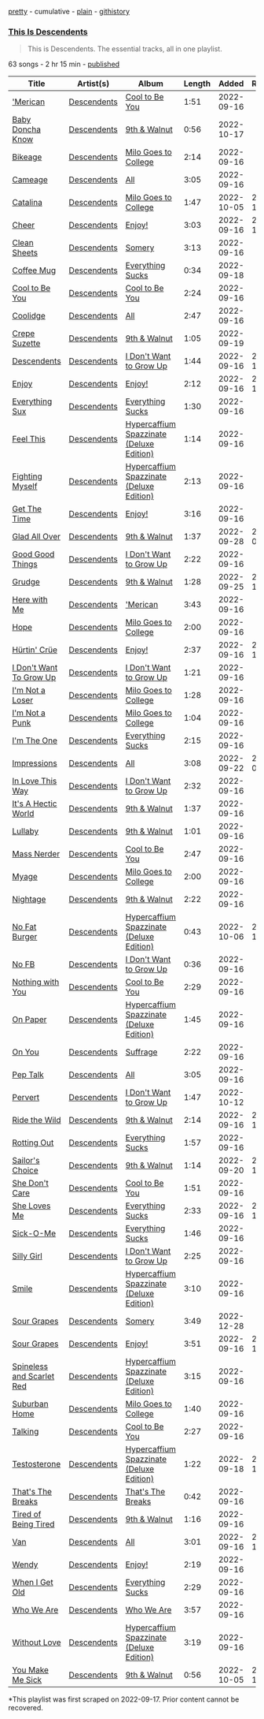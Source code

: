 [pretty](/playlists/pretty/37i9dQZF1DZ06evO0VULZP.md) - cumulative - [plain](/playlists/plain/37i9dQZF1DZ06evO0VULZP) - [githistory](https://github.githistory.xyz/mackorone/spotify-playlist-archive/blob/main/playlists/plain/37i9dQZF1DZ06evO0VULZP)

### [This Is Descendents](https://open.spotify.com/playlist/37i9dQZF1DZ06evO0VULZP)

> This is Descendents\. The essential tracks, all in one playlist.

63 songs - 2 hr 15 min - [published](https://open.spotify.com/playlist/71DPVD0UJs9jy7z6tEeoxz)

| Title | Artist(s) | Album | Length | Added | Removed |
|---|---|---|---|---|---|
| ['Merican](https://open.spotify.com/track/2BY2O9OybmxpND0DqNgx97) | [Descendents](https://open.spotify.com/artist/1FGH4Bh7g9W6V4fUcKZWp5) | [Cool to Be You](https://open.spotify.com/album/52RKlgHaL9hv8VjlVa3YkB) | 1:51 | 2022-09-16 |  |
| [Baby Doncha Know](https://open.spotify.com/track/1JlWpNVAhJ3bh6ofyW5gjU) | [Descendents](https://open.spotify.com/artist/1FGH4Bh7g9W6V4fUcKZWp5) | [9th & Walnut](https://open.spotify.com/album/2nWhDLqVYsmlsiw1K2PkFs) | 0:56 | 2022-10-17 |  |
| [Bikeage](https://open.spotify.com/track/3H7lUDRaFAXi5hcEzd2GsU) | [Descendents](https://open.spotify.com/artist/1FGH4Bh7g9W6V4fUcKZWp5) | [Milo Goes to College](https://open.spotify.com/album/7ap2sARnQnkhfbUxYIEcu8) | 2:14 | 2022-09-16 |  |
| [Cameage](https://open.spotify.com/track/12CAbupLzhGDIfUUxObG3x) | [Descendents](https://open.spotify.com/artist/1FGH4Bh7g9W6V4fUcKZWp5) | [All](https://open.spotify.com/album/02ZwlIiMwnSolCumjuSQ8U) | 3:05 | 2022-09-16 |  |
| [Catalina](https://open.spotify.com/track/7fvcx0cXsc7FZhViJAtRxg) | [Descendents](https://open.spotify.com/artist/1FGH4Bh7g9W6V4fUcKZWp5) | [Milo Goes to College](https://open.spotify.com/album/7ap2sARnQnkhfbUxYIEcu8) | 1:47 | 2022-10-05 | 2022-10-13 |
| [Cheer](https://open.spotify.com/track/2vuY4aYI49AY6pXB12ivBu) | [Descendents](https://open.spotify.com/artist/1FGH4Bh7g9W6V4fUcKZWp5) | [Enjoy!](https://open.spotify.com/album/2Yltds9OVHc9cd020ojrWg) | 3:03 | 2022-09-16 | 2022-12-29 |
| [Clean Sheets](https://open.spotify.com/track/3pCc0a00cKo9o1qCsNDgiP) | [Descendents](https://open.spotify.com/artist/1FGH4Bh7g9W6V4fUcKZWp5) | [Somery](https://open.spotify.com/album/3aZ0LWZrvkSMJFp8RtLpDe) | 3:13 | 2022-09-16 |  |
| [Coffee Mug](https://open.spotify.com/track/6u52PVls4czt3mp2GnyGxe) | [Descendents](https://open.spotify.com/artist/1FGH4Bh7g9W6V4fUcKZWp5) | [Everything Sucks](https://open.spotify.com/album/2jUjrmnCfEEwvC4H2twuTI) | 0:34 | 2022-09-18 |  |
| [Cool to Be You](https://open.spotify.com/track/1eopOIsxS1lrGkEvGwFe1P) | [Descendents](https://open.spotify.com/artist/1FGH4Bh7g9W6V4fUcKZWp5) | [Cool to Be You](https://open.spotify.com/album/52RKlgHaL9hv8VjlVa3YkB) | 2:24 | 2022-09-16 |  |
| [Coolidge](https://open.spotify.com/track/2albIR3fBkSoAj76RjqGw7) | [Descendents](https://open.spotify.com/artist/1FGH4Bh7g9W6V4fUcKZWp5) | [All](https://open.spotify.com/album/02ZwlIiMwnSolCumjuSQ8U) | 2:47 | 2022-09-16 |  |
| [Crepe Suzette](https://open.spotify.com/track/0ylpeLmX7i15s6IpMpBB8M) | [Descendents](https://open.spotify.com/artist/1FGH4Bh7g9W6V4fUcKZWp5) | [9th & Walnut](https://open.spotify.com/album/2nWhDLqVYsmlsiw1K2PkFs) | 1:05 | 2022-09-19 |  |
| [Descendents](https://open.spotify.com/track/6REkhlp3lPDXlhyaPWRUby) | [Descendents](https://open.spotify.com/artist/1FGH4Bh7g9W6V4fUcKZWp5) | [I Don't Want to Grow Up](https://open.spotify.com/album/5kOp5XHhmMoG2e41VyVQC0) | 1:44 | 2022-09-16 | 2022-10-13 |
| [Enjoy](https://open.spotify.com/track/1z3URfQ4jYzrFmStzUu20i) | [Descendents](https://open.spotify.com/artist/1FGH4Bh7g9W6V4fUcKZWp5) | [Enjoy!](https://open.spotify.com/album/2Yltds9OVHc9cd020ojrWg) | 2:12 | 2022-09-16 | 2022-10-13 |
| [Everything Sux](https://open.spotify.com/track/0LDAMbrDwcMlH94AG9VYwW) | [Descendents](https://open.spotify.com/artist/1FGH4Bh7g9W6V4fUcKZWp5) | [Everything Sucks](https://open.spotify.com/album/2jUjrmnCfEEwvC4H2twuTI) | 1:30 | 2022-09-16 |  |
| [Feel This](https://open.spotify.com/track/2xYTsFE2JcJEZFBYfV2x56) | [Descendents](https://open.spotify.com/artist/1FGH4Bh7g9W6V4fUcKZWp5) | [Hypercaffium Spazzinate \(Deluxe Edition\)](https://open.spotify.com/album/2hGGxQXnZpKXPmQJUgLGXS) | 1:14 | 2022-09-16 |  |
| [Fighting Myself](https://open.spotify.com/track/37lLexBCC4kCIPZFL1unDo) | [Descendents](https://open.spotify.com/artist/1FGH4Bh7g9W6V4fUcKZWp5) | [Hypercaffium Spazzinate \(Deluxe Edition\)](https://open.spotify.com/album/2hGGxQXnZpKXPmQJUgLGXS) | 2:13 | 2022-09-16 |  |
| [Get The Time](https://open.spotify.com/track/2H7W4q8W86r9GzRuTiiuTs) | [Descendents](https://open.spotify.com/artist/1FGH4Bh7g9W6V4fUcKZWp5) | [Enjoy!](https://open.spotify.com/album/2Yltds9OVHc9cd020ojrWg) | 3:16 | 2022-09-16 |  |
| [Glad All Over](https://open.spotify.com/track/0lRhHskS0D5s2T3JV3Mlw3) | [Descendents](https://open.spotify.com/artist/1FGH4Bh7g9W6V4fUcKZWp5) | [9th & Walnut](https://open.spotify.com/album/2nWhDLqVYsmlsiw1K2PkFs) | 1:37 | 2022-09-28 | 2022-09-30 |
| [Good Good Things](https://open.spotify.com/track/7HHle8A6urSZT4RxkDQIiz) | [Descendents](https://open.spotify.com/artist/1FGH4Bh7g9W6V4fUcKZWp5) | [I Don't Want to Grow Up](https://open.spotify.com/album/5kOp5XHhmMoG2e41VyVQC0) | 2:22 | 2022-09-16 |  |
| [Grudge](https://open.spotify.com/track/4YpjGR5zqcDfxAhpAYbnG6) | [Descendents](https://open.spotify.com/artist/1FGH4Bh7g9W6V4fUcKZWp5) | [9th & Walnut](https://open.spotify.com/album/2nWhDLqVYsmlsiw1K2PkFs) | 1:28 | 2022-09-25 | 2022-10-06 |
| [Here with Me](https://open.spotify.com/track/3J0S1JeugumK6iujuCdotl) | [Descendents](https://open.spotify.com/artist/1FGH4Bh7g9W6V4fUcKZWp5) | ['Merican](https://open.spotify.com/album/60eDnZNML7mTE2UadzotYD) | 3:43 | 2022-09-16 |  |
| [Hope](https://open.spotify.com/track/5Jd6yfhjjmDxODdvYTjscz) | [Descendents](https://open.spotify.com/artist/1FGH4Bh7g9W6V4fUcKZWp5) | [Milo Goes to College](https://open.spotify.com/album/7ap2sARnQnkhfbUxYIEcu8) | 2:00 | 2022-09-16 |  |
| [Hürtin' Crüe](https://open.spotify.com/track/0FaXeLoE7VHzwjpkVX8KBx) | [Descendents](https://open.spotify.com/artist/1FGH4Bh7g9W6V4fUcKZWp5) | [Enjoy!](https://open.spotify.com/album/2Yltds9OVHc9cd020ojrWg) | 2:37 | 2022-09-16 | 2022-11-08 |
| [I Don't Want To Grow Up](https://open.spotify.com/track/0eDc197F5458sCXioVf2PJ) | [Descendents](https://open.spotify.com/artist/1FGH4Bh7g9W6V4fUcKZWp5) | [I Don't Want to Grow Up](https://open.spotify.com/album/5kOp5XHhmMoG2e41VyVQC0) | 1:21 | 2022-09-16 |  |
| [I'm Not a Loser](https://open.spotify.com/track/1XFG00rEeHaDIPOQv9LTYs) | [Descendents](https://open.spotify.com/artist/1FGH4Bh7g9W6V4fUcKZWp5) | [Milo Goes to College](https://open.spotify.com/album/7ap2sARnQnkhfbUxYIEcu8) | 1:28 | 2022-09-16 |  |
| [I'm Not a Punk](https://open.spotify.com/track/1VMnHHIyXnIWbkhhMoI9kM) | [Descendents](https://open.spotify.com/artist/1FGH4Bh7g9W6V4fUcKZWp5) | [Milo Goes to College](https://open.spotify.com/album/7ap2sARnQnkhfbUxYIEcu8) | 1:04 | 2022-09-16 |  |
| [I'm The One](https://open.spotify.com/track/5XXiK8GZjjmCHpBpUEm9z5) | [Descendents](https://open.spotify.com/artist/1FGH4Bh7g9W6V4fUcKZWp5) | [Everything Sucks](https://open.spotify.com/album/2jUjrmnCfEEwvC4H2twuTI) | 2:15 | 2022-09-16 |  |
| [Impressions](https://open.spotify.com/track/7L5ZNuxX0DMOqOKibohM0Q) | [Descendents](https://open.spotify.com/artist/1FGH4Bh7g9W6V4fUcKZWp5) | [All](https://open.spotify.com/album/02ZwlIiMwnSolCumjuSQ8U) | 3:08 | 2022-09-22 | 2022-09-30 |
| [In Love This Way](https://open.spotify.com/track/4LlmKr3eGaU3oxnvd84kY4) | [Descendents](https://open.spotify.com/artist/1FGH4Bh7g9W6V4fUcKZWp5) | [I Don't Want to Grow Up](https://open.spotify.com/album/5kOp5XHhmMoG2e41VyVQC0) | 2:32 | 2022-09-16 |  |
| [It's A Hectic World](https://open.spotify.com/track/1wwJvz8aqieLQc8tZvYIX9) | [Descendents](https://open.spotify.com/artist/1FGH4Bh7g9W6V4fUcKZWp5) | [9th & Walnut](https://open.spotify.com/album/2nWhDLqVYsmlsiw1K2PkFs) | 1:37 | 2022-09-16 |  |
| [Lullaby](https://open.spotify.com/track/2E9ttxZB1OpSmdkasZpYND) | [Descendents](https://open.spotify.com/artist/1FGH4Bh7g9W6V4fUcKZWp5) | [9th & Walnut](https://open.spotify.com/album/2nWhDLqVYsmlsiw1K2PkFs) | 1:01 | 2022-09-16 |  |
| [Mass Nerder](https://open.spotify.com/track/7u972MeFIdqkmQodkqbBcx) | [Descendents](https://open.spotify.com/artist/1FGH4Bh7g9W6V4fUcKZWp5) | [Cool to Be You](https://open.spotify.com/album/52RKlgHaL9hv8VjlVa3YkB) | 2:47 | 2022-09-16 |  |
| [Myage](https://open.spotify.com/track/1PcPuR2vNpqNr88Cc2Lw8m) | [Descendents](https://open.spotify.com/artist/1FGH4Bh7g9W6V4fUcKZWp5) | [Milo Goes to College](https://open.spotify.com/album/7ap2sARnQnkhfbUxYIEcu8) | 2:00 | 2022-09-16 |  |
| [Nightage](https://open.spotify.com/track/0gNDfOiFi2HLe2uZerMAB7) | [Descendents](https://open.spotify.com/artist/1FGH4Bh7g9W6V4fUcKZWp5) | [9th & Walnut](https://open.spotify.com/album/2nWhDLqVYsmlsiw1K2PkFs) | 2:22 | 2022-09-16 |  |
| [No Fat Burger](https://open.spotify.com/track/78ziKKuXb6s9jqFnT8L2YT) | [Descendents](https://open.spotify.com/artist/1FGH4Bh7g9W6V4fUcKZWp5) | [Hypercaffium Spazzinate \(Deluxe Edition\)](https://open.spotify.com/album/2hGGxQXnZpKXPmQJUgLGXS) | 0:43 | 2022-10-06 | 2022-10-08 |
| [No FB](https://open.spotify.com/track/7a8u4fFQF8BbYOPLtsWsTg) | [Descendents](https://open.spotify.com/artist/1FGH4Bh7g9W6V4fUcKZWp5) | [I Don't Want to Grow Up](https://open.spotify.com/album/5kOp5XHhmMoG2e41VyVQC0) | 0:36 | 2022-09-16 |  |
| [Nothing with You](https://open.spotify.com/track/55CdJt5NnG07dKs3wrdduv) | [Descendents](https://open.spotify.com/artist/1FGH4Bh7g9W6V4fUcKZWp5) | [Cool to Be You](https://open.spotify.com/album/52RKlgHaL9hv8VjlVa3YkB) | 2:29 | 2022-09-16 |  |
| [On Paper](https://open.spotify.com/track/7FSV9tYkmQ8VmWSKWKFtHw) | [Descendents](https://open.spotify.com/artist/1FGH4Bh7g9W6V4fUcKZWp5) | [Hypercaffium Spazzinate \(Deluxe Edition\)](https://open.spotify.com/album/2hGGxQXnZpKXPmQJUgLGXS) | 1:45 | 2022-09-16 |  |
| [On You](https://open.spotify.com/track/1Gha0zNTNKm25CQJaiCyHN) | [Descendents](https://open.spotify.com/artist/1FGH4Bh7g9W6V4fUcKZWp5) | [Suffrage](https://open.spotify.com/album/3SMJ9cTpoekr5svjB0AcK9) | 2:22 | 2022-09-16 |  |
| [Pep Talk](https://open.spotify.com/track/2dsB4EWZpV3X5jin2pcjhm) | [Descendents](https://open.spotify.com/artist/1FGH4Bh7g9W6V4fUcKZWp5) | [All](https://open.spotify.com/album/02ZwlIiMwnSolCumjuSQ8U) | 3:05 | 2022-09-16 |  |
| [Pervert](https://open.spotify.com/track/5R3w9JrCCcwjkXUbGAmmEr) | [Descendents](https://open.spotify.com/artist/1FGH4Bh7g9W6V4fUcKZWp5) | [I Don't Want to Grow Up](https://open.spotify.com/album/5kOp5XHhmMoG2e41VyVQC0) | 1:47 | 2022-10-12 |  |
| [Ride the Wild](https://open.spotify.com/track/14FjdxiIwPJBJteMrqHBoL) | [Descendents](https://open.spotify.com/artist/1FGH4Bh7g9W6V4fUcKZWp5) | [9th & Walnut](https://open.spotify.com/album/2nWhDLqVYsmlsiw1K2PkFs) | 2:14 | 2022-09-16 | 2022-10-20 |
| [Rotting Out](https://open.spotify.com/track/4N22k5sUjgC4rTymY5ilpq) | [Descendents](https://open.spotify.com/artist/1FGH4Bh7g9W6V4fUcKZWp5) | [Everything Sucks](https://open.spotify.com/album/2jUjrmnCfEEwvC4H2twuTI) | 1:57 | 2022-09-16 |  |
| [Sailor's Choice](https://open.spotify.com/track/0HfSlRenXUSBpouR8DNQ8V) | [Descendents](https://open.spotify.com/artist/1FGH4Bh7g9W6V4fUcKZWp5) | [9th & Walnut](https://open.spotify.com/album/2nWhDLqVYsmlsiw1K2PkFs) | 1:14 | 2022-09-20 | 2022-10-08 |
| [She Don't Care](https://open.spotify.com/track/1YvA35HudRjB00cQxYGUNa) | [Descendents](https://open.spotify.com/artist/1FGH4Bh7g9W6V4fUcKZWp5) | [Cool to Be You](https://open.spotify.com/album/52RKlgHaL9hv8VjlVa3YkB) | 1:51 | 2022-09-16 |  |
| [She Loves Me](https://open.spotify.com/track/67qUEZ8HOzdz3110FohG9k) | [Descendents](https://open.spotify.com/artist/1FGH4Bh7g9W6V4fUcKZWp5) | [Everything Sucks](https://open.spotify.com/album/2jUjrmnCfEEwvC4H2twuTI) | 2:33 | 2022-09-16 | 2022-10-13 |
| [Sick\-O\-Me](https://open.spotify.com/track/1fiN0tMqkUXr5rTmw109Qo) | [Descendents](https://open.spotify.com/artist/1FGH4Bh7g9W6V4fUcKZWp5) | [Everything Sucks](https://open.spotify.com/album/2jUjrmnCfEEwvC4H2twuTI) | 1:46 | 2022-09-16 |  |
| [Silly Girl](https://open.spotify.com/track/1o0cObpbURSTFEoXSgmL6a) | [Descendents](https://open.spotify.com/artist/1FGH4Bh7g9W6V4fUcKZWp5) | [I Don't Want to Grow Up](https://open.spotify.com/album/5kOp5XHhmMoG2e41VyVQC0) | 2:25 | 2022-09-16 |  |
| [Smile](https://open.spotify.com/track/5bgrq2ys7hfJXEdP6ZlrDR) | [Descendents](https://open.spotify.com/artist/1FGH4Bh7g9W6V4fUcKZWp5) | [Hypercaffium Spazzinate \(Deluxe Edition\)](https://open.spotify.com/album/2hGGxQXnZpKXPmQJUgLGXS) | 3:10 | 2022-09-16 |  |
| [Sour Grapes](https://open.spotify.com/track/2aiuhCouDKhPW8Oj6JYbq6) | [Descendents](https://open.spotify.com/artist/1FGH4Bh7g9W6V4fUcKZWp5) | [Somery](https://open.spotify.com/album/3aZ0LWZrvkSMJFp8RtLpDe) | 3:49 | 2022-12-28 |  |
| [Sour Grapes](https://open.spotify.com/track/1zX9ziH6fCwdtH3exHEIq8) | [Descendents](https://open.spotify.com/artist/1FGH4Bh7g9W6V4fUcKZWp5) | [Enjoy!](https://open.spotify.com/album/2Yltds9OVHc9cd020ojrWg) | 3:51 | 2022-09-16 | 2022-12-25 |
| [Spineless and Scarlet Red](https://open.spotify.com/track/7wumsq89VLbMlbrrqHyWsT) | [Descendents](https://open.spotify.com/artist/1FGH4Bh7g9W6V4fUcKZWp5) | [Hypercaffium Spazzinate \(Deluxe Edition\)](https://open.spotify.com/album/2hGGxQXnZpKXPmQJUgLGXS) | 3:15 | 2022-09-16 |  |
| [Suburban Home](https://open.spotify.com/track/7Meu81YN9Ols2nQdbkKbbh) | [Descendents](https://open.spotify.com/artist/1FGH4Bh7g9W6V4fUcKZWp5) | [Milo Goes to College](https://open.spotify.com/album/7ap2sARnQnkhfbUxYIEcu8) | 1:40 | 2022-09-16 |  |
| [Talking](https://open.spotify.com/track/5MbtRgGNhwK2KdJFt39a8L) | [Descendents](https://open.spotify.com/artist/1FGH4Bh7g9W6V4fUcKZWp5) | [Cool to Be You](https://open.spotify.com/album/52RKlgHaL9hv8VjlVa3YkB) | 2:27 | 2022-09-16 |  |
| [Testosterone](https://open.spotify.com/track/6jnunhDko6kFi4sVWFaR85) | [Descendents](https://open.spotify.com/artist/1FGH4Bh7g9W6V4fUcKZWp5) | [Hypercaffium Spazzinate \(Deluxe Edition\)](https://open.spotify.com/album/2hGGxQXnZpKXPmQJUgLGXS) | 1:22 | 2022-09-18 | 2022-10-06 |
| [That's The Breaks](https://open.spotify.com/track/6ITRdfrMgETFrRGlMj4KTs) | [Descendents](https://open.spotify.com/artist/1FGH4Bh7g9W6V4fUcKZWp5) | [That's The Breaks](https://open.spotify.com/album/7jBnEaexaIWaZvD7Bft29z) | 0:42 | 2022-09-16 |  |
| [Tired of Being Tired](https://open.spotify.com/track/4u3eECXPRzUzQQVdiSmsoS) | [Descendents](https://open.spotify.com/artist/1FGH4Bh7g9W6V4fUcKZWp5) | [9th & Walnut](https://open.spotify.com/album/2nWhDLqVYsmlsiw1K2PkFs) | 1:16 | 2022-09-16 |  |
| [Van](https://open.spotify.com/track/2SJHPnqYZPBAOFXqqiMUU9) | [Descendents](https://open.spotify.com/artist/1FGH4Bh7g9W6V4fUcKZWp5) | [All](https://open.spotify.com/album/02ZwlIiMwnSolCumjuSQ8U) | 3:01 | 2022-09-16 | 2022-10-13 |
| [Wendy](https://open.spotify.com/track/09zb1vmjubFswa5uUeCn58) | [Descendents](https://open.spotify.com/artist/1FGH4Bh7g9W6V4fUcKZWp5) | [Enjoy!](https://open.spotify.com/album/2Yltds9OVHc9cd020ojrWg) | 2:19 | 2022-09-16 |  |
| [When I Get Old](https://open.spotify.com/track/40AFXpAe4CDeT8DQ8jSDag) | [Descendents](https://open.spotify.com/artist/1FGH4Bh7g9W6V4fUcKZWp5) | [Everything Sucks](https://open.spotify.com/album/2jUjrmnCfEEwvC4H2twuTI) | 2:29 | 2022-09-16 |  |
| [Who We Are](https://open.spotify.com/track/7hTWmQ1VFjUDN4IQljtDI0) | [Descendents](https://open.spotify.com/artist/1FGH4Bh7g9W6V4fUcKZWp5) | [Who We Are](https://open.spotify.com/album/2c4Cy7KKorM1IGOgN3LczB) | 3:57 | 2022-09-16 |  |
| [Without Love](https://open.spotify.com/track/7JlcIAeVDKykP56emtGiHb) | [Descendents](https://open.spotify.com/artist/1FGH4Bh7g9W6V4fUcKZWp5) | [Hypercaffium Spazzinate \(Deluxe Edition\)](https://open.spotify.com/album/2hGGxQXnZpKXPmQJUgLGXS) | 3:19 | 2022-09-16 |  |
| [You Make Me Sick](https://open.spotify.com/track/73WGdFWbfvAxrckntllMQl) | [Descendents](https://open.spotify.com/artist/1FGH4Bh7g9W6V4fUcKZWp5) | [9th & Walnut](https://open.spotify.com/album/2nWhDLqVYsmlsiw1K2PkFs) | 0:56 | 2022-10-05 | 2022-10-07 |

\*This playlist was first scraped on 2022-09-17. Prior content cannot be recovered.

